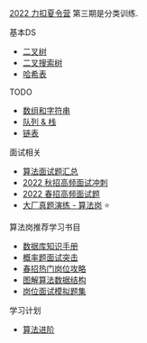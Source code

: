 

[2022 力扣夏令营](https://leetcode.cn/topic/2022-li-kou-xia-ling-ying/discuss/latest/) 第三期是分类训练.

基本DS

- [二叉树](https://leetcode.cn/leetbook/read/data-structure-binary-tree/) 
- [二叉搜索树](https://leetcode.cn/leetbook/detail/introduction-to-data-structure-binary-search-tree/)
- [哈希表](https://leetcode.cn/leetbook/detail/hash-table/)

TODO

- [数组和字符串](https://leetcode.cn/leetbook/detail/array-and-string/)
- [队列 & 栈](https://leetcode.cn/leetbook/detail/queue-stack/)
- [链表](https://leetcode.cn/leetbook/detail/linked-list/)

面试相关

- [算法面试题汇总](https://leetcode.cn/leetbook/detail/top-interview-questions/)
- [2022 秋招高频面试冲刺](https://leetcode.cn/leetbook/detail/2022-qiu-zhao-gao-pin-mian-shi-ti/)
- [2022 春招高频面试题](https://leetcode.cn/leetbook/detail/2022-spring-recruitment/)
- [大厂真题演练 - 算法岗](https://leetcode.cn/leetbook/detail/da-han-suan-fa-gang-ti-mu-he-ji-shang/) ⭐️

算法岗推荐学习书目

- [数据库知识手册](https://leetcode.cn/leetbook/detail/database-handbook/?from=from_parent_mindnote)
- [概率题面试突击](https://leetcode.cn/leetbook/detail/probability-problems/?from=from_parent_mindnote)
- [春招热门岗位攻略](https://leetcode.cn/leetbook/detail/chun-zhao-re-men-gang-wei-gong-lue/)
- [图解算法数据结构](https://leetcode.cn/leetbook/detail/illustration-of-algorithm/)
- [岗位面试模拟题集](https://leetcode.cn/leetbook/detail/gang-wei-mian-shi-mo-ni-ti-ji/)

学习计划

- [算法进阶](https://leetcode.cn/study-plan/algorithms/?progress=gbkkv8t)
